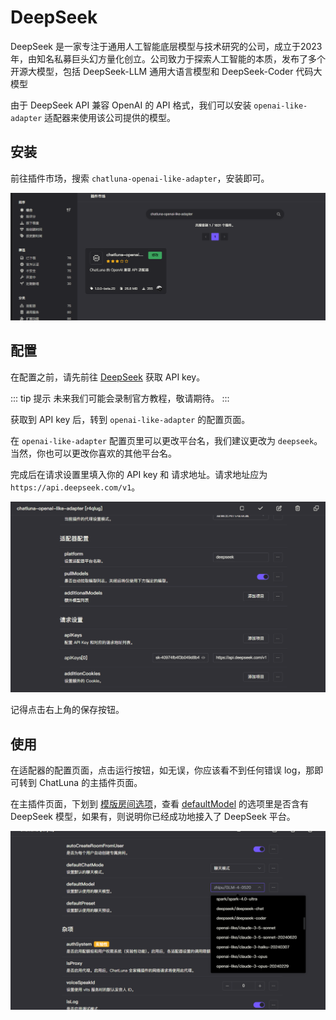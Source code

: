 # DeepSeek

DeepSeek 是一家专注于通用人工智能底层模型与技术研究的公司，成立于2023年，由知名私募巨头幻方量化创立。公司致力于探索人工智能的本质，发布了多个开源大模型，包括 DeepSeek-LLM 通用大语言模型和 DeepSeek-Coder 代码大模型

由于 DeepSeek API 兼容 OpenAI 的 API 格式，我们可以安装 `openai-like-adapter` 适配器来使用该公司提供的模型。

## 安装

前往插件市场，搜索 `chatluna-openai-like-adapter`，安装即可。

![openai-like-adapter](../../public/images/image-11.png)

## 配置

在配置之前，请先前往 [DeepSeek](https://platform.deepseek.com/api_keys) 获取 API key。

::: tip 提示
未来我们可能会录制官方教程，敬请期待。
:::

获取到 API key 后，转到 `openai-like-adapter` 的配置页面。

在 `openai-like-adapter` 配置页里可以更改平台名，我们建议更改为 `deepseek`。
当然，你也可以更改你喜欢的其他平台名。

完成后在请求设置里填入你的 API key 和 请求地址。请求地址应为 `https://api.deepseek.com/v1`。

![deepseek](../../public/images/image-12.png)

记得点击右上角的保存按钮。

## 使用

在适配器的配置页面，点击运行按钮，如无误，你应该看不到任何错误 log，那即可转到 ChatLuna 的主插件页面。

在主插件页面，下划到 [模版房间选项](../useful-configurations.md#模版房间选项)，查看 [defaultModel](../useful-configurations.md#defaultmodel) 的选项里是否含有 DeepSeek 模型，如果有，则说明你已经成功地接入了 DeepSeek 平台。

![deepseek](../../public/images/image-13.png)
